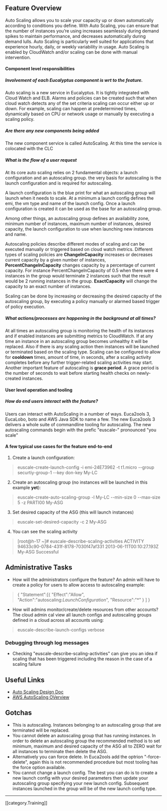 ## Feature Overview
Auto Scaling allows you to scale your capacity up or down automatically according to conditions you define. With Auto Scaling, you can ensure that the number of instances you’re using increases seamlessly during demand spikes to maintain performance, and decreases automatically during demand lulls. Auto Scaling is particularly well suited for applications that experience hourly, daily, or weekly variability in usage. Auto Scaling is enabled by CloudWatch and/or scaling can be done with manual intervention.

#### Component level responsibilities
##### Involvement of each Eucalyptus component is wrt to the feature.
Auto scaling is a new service in Eucalyptus. It is tightly integrated with Cloud Watch and ELB. Alarms and policies can be created such that when cloud watch detects any of the set criteria scaling can occur either up or down.  For example, scaling can happen at predetermined times, dynamically based on CPU or network usage or manually by executing a scaling policy.
##### Are there any new components being added
The new component service is called AutoScaling. At this time the service is colocated with the CLC
##### What is the flow of a user request
At its core auto scaling relies on 2 fundamental objects: a launch configuration and an autoscaling group. the very basis for autoscaling is the launch configuration and is required for autoscaling. 

A launch configuration is the blue print for what an autoscaling group will launch when it needs to scale.  At a minimum a launch config defines the emi, the vm type and name of the launch config. Once a launch configuration is created it can be used as the base for an autoscaling group.

Among other things, an autoscaling group defines an availability zone,  minimum number of instances, maximum number of instances, desired capacity, the launch configuration to use when launching new instances and name.

Autoscaling policies describe different modes of scaling and can be executed manually or triggered based on cloud watch metrics. Different types of scaling policies are **ChangeInCapacity** increases or decreases current capacity by a given number of instances, **PercentChangeInCapacity** changes capacity by a percentage of current capacity. For instance PercentChangeInCapacity of 0.5 when there were 4 instances in the group would terminate 2 instances such that the result would be 2 running instances in the group. **ExactCapacity** will change the capacity to an exact number of instances. 

Scaling can be done by increasing or decreasing the desired capacity of the autoscaling group, by executing a policy manually or alarmed based trigger of policy execution. 
 
##### What actions/processes are happening in the background at all times? 
At all times an autoscaling group is monitoring the health of its instances and if enabled instances are submitting metrics to CloudWatch. If at any time an instance in an autoscaling group becomes unhealthy it will be replaced. Also if there is any scaling action then instances will be launched or terminated based on the scaling type.  Scaling can be configured to allow for **cooldown** times, amount of time, in seconds, after a scaling activity completes before any further trigger-related scaling activities may start. Another important feature of autoscaling is **grace period**. A grace period is the number of seconds to wait before starting health checks on newly-created instances.

#### User level operation and tooling
##### How do end users interact with the feature?
Users can interact with AutoScaling in a number of ways.  Euca2ools 3, EucaLobo, boto and AWS Java SDK to name a few.  The new Euca2ools 3 delivers a whole suite of commandline tooling for autoscaling.  The new autoscaling commands begin with the prefic "euscale-" pronounced "you scale"

#### A few typical use cases for the feature end-to-end
1. Create a launch configuration:
> euscale-create-launch-config -i emi-24E73962 -t t1.micro --group securtiy-group-1 --key don-key My-LC

2. Create an autoscaling group (no instances will be launched in this example **yet**):
> euscale-create-auto-scaling-group -l My-LC --min-size 0 --max-size 5 -z PARTI00 My-ASG

3. Set desired capacity of the ASG (this will launch instances)
> euscale-set-desired-capacity -c 2 My-ASG

4. You can see the scaling activity
>  [root@h-17 ~]# euscale-describe-scaling-activities
ACTIVITY	94633c90-0784-431f-8178-7030f47af331	2013-06-11T00:10:27.193Z	My-ASG	Successful

## Administrative Tasks
* How will the administrators configure the feature?
An admin will have to create a policy for users to allow access to autoscaling
example:
> {
   "Statement":[{
      "Effect":"Allow",
      "Action":"autoscaling:*LaunchConfiguration*",
      "Resource":"*"
      }
   ]
}

* How will admins monitor/create/delete resources from other accounts?
The cloud admin cal view all launch configs and autoscaling groups defined in a cloud across all accounts using:
> euscale-describe-launch-configs verbose 

### Debugging through log messages
* Checking "euscale-describe-scaling-activities" can give you an idea if scaling that has been triggered including the reason in the case of a scaling failure

## Useful Links
* [Auto Scaling Design Doc](https://github.com/eucalyptus/architecture/wiki/autoscaling-3.3-design#wiki-IAM-2)
* [AWS AutoScaling OVerview](https://aws.amazon.com/autoscaling/)

## Gotchas
* This is autoscaling. Instances belonging to an autoscaling group that are terminated will be replaced.
* You cannot delete an autoscaling group that has running instances.  In order to delete an autoscaling group the recommended method is to set minimum, maximum and desired capacity of the ASG all to ZERO wait for all instances to terminate then delete the ASG.
* Alternatively you can force delete. In Euca2ools add the optrion "-force-delete", again this is not recommended procedure but most tooling has the force option available.
* You cannot change a launch config. The best you can do is to create a new launch config with your desired parameters then update your autoscaling group specifying your new launch config. Subsequent instances launched in the group will be of the new launch config type.

*****
[[category.Training]]
